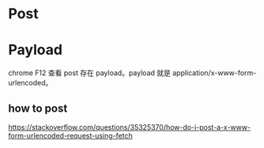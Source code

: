 # Post
# Payload
chrome F12 查看 post 存在 payload。payload 就是 application/x-www-form-urlencoded。

## how to post
https://stackoverflow.com/questions/35325370/how-do-i-post-a-x-www-form-urlencoded-request-using-fetch
